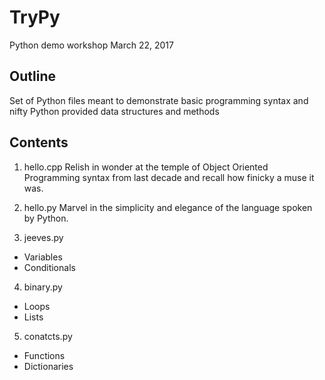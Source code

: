# TryPy
Python demo workshop March 22, 2017

## Outline
Set of Python files meant to demonstrate basic programming syntax and nifty Python provided data structures and methods

## Contents

1) hello.cpp
Relish in wonder at the temple of Object Oriented Programming syntax from last decade and recall how finicky a muse it was.

2) hello.py
Marvel in the simplicity and elegance of the language spoken by Python.

3) jeeves.py 
- Variables
- Conditionals

4) binary.py
- Loops
- Lists

5) conatcts.py
- Functions
- Dictionaries

